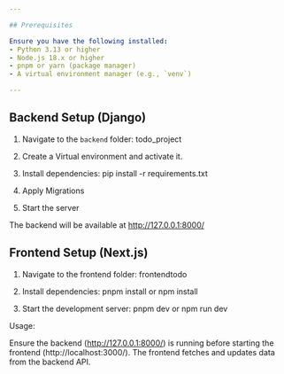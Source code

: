 ```yaml
---

## Prerequisites

Ensure you have the following installed:
- Python 3.13 or higher
- Node.js 18.x or higher
- pnpm or yarn (package manager)
- A virtual environment manager (e.g., `venv`)

---
```


## Backend Setup (Django)

1. Navigate to the `backend` folder:
   todo_project

2. Create a Virtual environment and activate it.

3. Install dependencies:
    pip install -r requirements.txt

4. Apply Migrations

5. Start the server

The backend will be available at http://127.0.0.1:8000/


## Frontend Setup (Next.js)
1. Navigate to the frontend folder:
  frontendtodo

2.  Install dependencies:
  pnpm install or npm install 

3. Start the development server:
  pnpm dev or npm run dev

Usage: 

Ensure the backend (http://127.0.0.1:8000/) is running before starting the frontend (http://localhost:3000/).
The frontend fetches and updates data from the backend API.